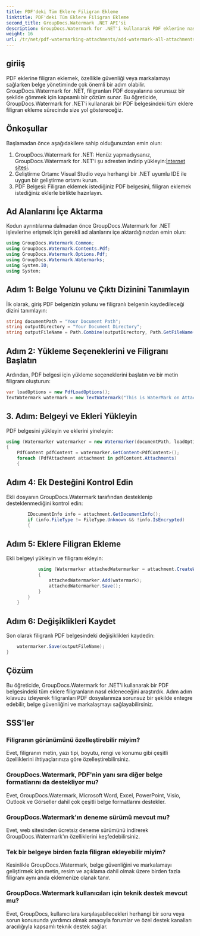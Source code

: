 ```yaml
---
title: PDF'deki Tüm Eklere Filigran Ekleme
linktitle: PDF'deki Tüm Eklere Filigran Ekleme
second_title: GroupDocs.Watermark .NET API'si
description: GroupDocs.Watermark for .NET'i kullanarak PDF eklerine nasıl filigran ekleyeceğinizi öğrenin. Belgelerinizi özel filigranlarla kolayca güvence altına alın.
weight: 16
url: /tr/net/pdf-watermarking-attachments/add-watermark-all-attachments-pdf/
---
```

## giriiş
PDF eklerine filigran eklemek, özellikle güvenliği veya markalamayı sağlarken belge yönetiminde çok önemli bir adım olabilir. GroupDocs.Watermark for .NET, filigranları PDF dosyalarına sorunsuz bir şekilde gömmek için kapsamlı bir çözüm sunar. Bu öğreticide, GroupDocs.Watermark for .NET'i kullanarak bir PDF belgesindeki tüm eklere filigran ekleme sürecinde size yol göstereceğiz.
## Önkoşullar
Başlamadan önce aşağıdakilere sahip olduğunuzdan emin olun:
1.  GroupDocs.Watermark for .NET: Henüz yapmadıysanız, GroupDocs.Watermark for .NET'i şu adresten indirip yükleyin:[İnternet sitesi](https://releases.groupdocs.com/Watermark/net/).
2. Geliştirme Ortamı: Visual Studio veya herhangi bir .NET uyumlu IDE ile uygun bir geliştirme ortamı kurun.
3. PDF Belgesi: Filigran eklemek istediğiniz PDF belgesini, filigran eklemek istediğiniz eklerle birlikte hazırlayın.

## Ad Alanlarını İçe Aktarma
Kodun ayrıntılarına dalmadan önce GroupDocs.Watermark for .NET işlevlerine erişmek için gerekli ad alanlarını içe aktardığınızdan emin olun:
```csharp
using GroupDocs.Watermark.Common;
using GroupDocs.Watermark.Contents.Pdf;
using GroupDocs.Watermark.Options.Pdf;
using GroupDocs.Watermark.Watermarks;
using System.IO;
using System;
```
## Adım 1: Belge Yolunu ve Çıktı Dizinini Tanımlayın
İlk olarak, giriş PDF belgenizin yolunu ve filigranlı belgenin kaydedileceği dizini tanımlayın:
```csharp
string documentPath = "Your Document Path";
string outputDirectory = "Your Document Directory";
string outputFileName = Path.Combine(outputDirectory, Path.GetFileName(documentPath));
```
## Adım 2: Yükleme Seçeneklerini ve Filigranı Başlatın
Ardından, PDF belgesi için yükleme seçeneklerini başlatın ve bir metin filigranı oluşturun:
```csharp
var loadOptions = new PdfLoadOptions();
TextWatermark watermark = new TextWatermark("This is WaterMark on Attachment", new Font("Arial", 19));
```
## 3. Adım: Belgeyi ve Ekleri Yükleyin
PDF belgesini yükleyin ve eklerini yineleyin:
```csharp
using (Watermarker watermarker = new Watermarker(documentPath, loadOptions))
{
    PdfContent pdfContent = watermarker.GetContent<PdfContent>();
    foreach (PdfAttachment attachment in pdfContent.Attachments)
    {
```
## Adım 4: Ek Desteğini Kontrol Edin
Ekli dosyanın GroupDocs.Watermark tarafından desteklenip desteklenmediğini kontrol edin:
```csharp
        IDocumentInfo info = attachment.GetDocumentInfo();
        if (info.FileType != FileType.Unknown && !info.IsEncrypted)
        {
```
## Adım 5: Eklere Filigran Ekleme
Ekli belgeyi yükleyin ve filigranı ekleyin:
```csharp
            using (Watermarker attachedWatermarker = attachment.CreateWatermarker())
            {
                attachedWatermarker.Add(watermark);
                attachedWatermarker.Save();
            }
        }
    }
```
## Adım 6: Değişiklikleri Kaydet
Son olarak filigranlı PDF belgesindeki değişiklikleri kaydedin:
```csharp
    watermarker.Save(outputFileName);
}
```

## Çözüm
Bu öğreticide, GroupDocs.Watermark for .NET'i kullanarak bir PDF belgesindeki tüm eklere filigranların nasıl ekleneceğini araştırdık. Adım adım kılavuzu izleyerek filigranları PDF dosyalarınıza sorunsuz bir şekilde entegre edebilir, belge güvenliğini ve markalaşmayı sağlayabilirsiniz.
## SSS'ler
### Filigranın görünümünü özelleştirebilir miyim?
Evet, filigranın metin, yazı tipi, boyutu, rengi ve konumu gibi çeşitli özelliklerini ihtiyaçlarınıza göre özelleştirebilirsiniz.
### GroupDocs.Watermark, PDF'nin yanı sıra diğer belge formatlarını da destekliyor mu?
Evet, GroupDocs.Watermark, Microsoft Word, Excel, PowerPoint, Visio, Outlook ve Görseller dahil çok çeşitli belge formatlarını destekler.
### GroupDocs.Watermark'ın deneme sürümü mevcut mu?
Evet, web sitesinden ücretsiz deneme sürümünü indirerek GroupDocs.Watermark'ın özelliklerini keşfedebilirsiniz.
### Tek bir belgeye birden fazla filigran ekleyebilir miyim?
Kesinlikle GroupDocs.Watermark, belge güvenliğini ve markalamayı geliştirmek için metin, resim ve açıklama dahil olmak üzere birden fazla filigranı aynı anda eklemenize olanak tanır.
### GroupDocs.Watermark kullanıcıları için teknik destek mevcut mu?
Evet, GroupDocs, kullanıcılara karşılaşabilecekleri herhangi bir soru veya sorun konusunda yardımcı olmak amacıyla forumlar ve özel destek kanalları aracılığıyla kapsamlı teknik destek sağlar.